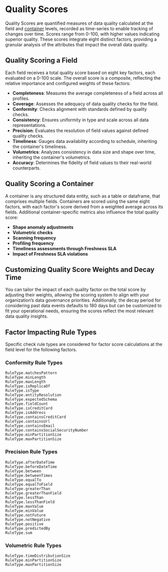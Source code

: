 # Quality Scores

Quality Scores are quantified measures of data quality calculated at the field
and [container](/userguide/glossary#container) levels, recorded as time-series to enable tracking of changes over time.
Scores range from 0-100, with higher values indicating superior quality. These scores integrate eight distinct factors,
providing a granular analysis of the attributes that impact the overall data quality.

## Quality Scoring a Field

Each field receives a total quality score based on eight key factors, each evaluated on a 0-100 scale. The overall score
is a composite, reflecting the relative importance and configured weights of these factors:

- **Completeness**: Measures the average completeness of a field across all profiles.
- **Coverage**: Assesses the adequacy of data quality checks for the field.
- **Conformity**: Checks alignment with standards defined by quality checks.
- **Consistency**: Ensures uniformity in type and scale across all data representations.
- **Precision**: Evaluates the resolution of field values against defined quality checks.
- **Timeliness**: Gauges data availability according to schedule, inheriting the container's timeliness.
- **Volumetrics**: Analyzes consistency in data size and shape over time, inheriting the container's volumetrics.
- **Accuracy**: Determines the fidelity of field values to their real-world counterparts.

## Quality Scoring a Container

A container is any structured data entity, such as a table or dataframe, that comprises multiple fields. Containers are
scored using the same eight factors, with each factor's score derived from a weighted average across its fields.
Additional container-specific metrics also influence the total quality score:

- **Shape anomaly adjustments**
- **Volumetric checks**
- **Scanning frequency**
- **Profiling frequency**
- **Timeliness assessments through Freshness SLA**
- **Impact of Freshness SLA violations**

## Customizing Quality Score Weights and Decay Time

You can tailor the impact of each quality factor on the total score by adjusting their weights, allowing the scoring
system to align with your organization’s data governance priorities. Additionally, the decay period for considering past
data events defaults to 180 days but can be customized to fit your operational needs, ensuring the scores reflect the
most relevant data quality insights.

## Factor Impacting Rule Types

Specific check rule types are considered for factor score calculations at the field level for the following factors.

### Conformity Rule Types

```
RuleType.matchesPattern
RuleType.minLength
RuleType.maxLength
RuleType.isReplicaOf
RuleType.isType
RuleType.entityResolution
RuleType.expectedSchema
RuleType.fieldCount
RuleType.isCreditCard
RuleType.isAddress
RuleType.containsCreditCard
RuleType.containsUrl
RuleType.containsEmail
RuleType.containsSocialSecurityNumber
RuleType.minPartitionSize
RuleType.maxPartitionSize
```

### Precision Rule Types

```
RuleType.afterDateTime
RuleType.beforeDateTime
RuleType.between
RuleType.betweenTimes
RuleType.equalTo
RuleType.equalToField
RuleType.greaterThan
RuleType.greaterThanField
RuleType.lessThan
RuleType.lessThanField
RuleType.maxValue
RuleType.minValue
RuleType.notFuture
RuleType.notNegative
RuleType.positive
RuleType.predictedBy
RuleType.sum
```

### Volumetric Rule Types

```
RuleType.timeDistributionSize 
RuleType.minPartitionSize 
RuleType.maxPartitionSize
```
